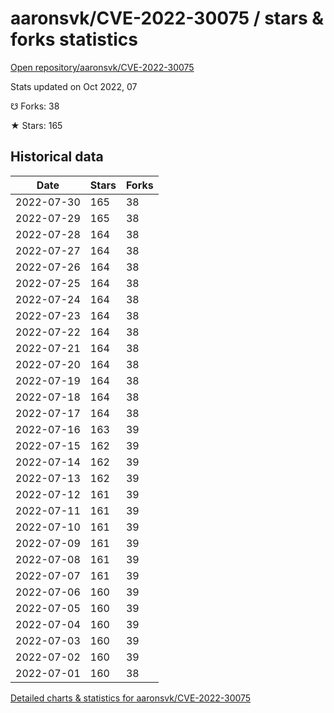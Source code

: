 # aaronsvk/CVE-2022-30075 / stars & forks statistics

[Open repository/aaronsvk/CVE-2022-30075](https://github.com/aaronsvk/CVE-2022-30075)

Stats updated on Oct 2022, 07

☋ Forks: 38

★ Stars: 165

## Historical data
| Date | Stars | Forks |
|------|-------|-------|
| 2022-07-30 | 165 | 38 | 
| 2022-07-29 | 165 | 38 | 
| 2022-07-28 | 164 | 38 | 
| 2022-07-27 | 164 | 38 | 
| 2022-07-26 | 164 | 38 | 
| 2022-07-25 | 164 | 38 | 
| 2022-07-24 | 164 | 38 | 
| 2022-07-23 | 164 | 38 | 
| 2022-07-22 | 164 | 38 | 
| 2022-07-21 | 164 | 38 | 
| 2022-07-20 | 164 | 38 | 
| 2022-07-19 | 164 | 38 | 
| 2022-07-18 | 164 | 38 | 
| 2022-07-17 | 164 | 38 | 
| 2022-07-16 | 163 | 39 | 
| 2022-07-15 | 162 | 39 | 
| 2022-07-14 | 162 | 39 | 
| 2022-07-13 | 162 | 39 | 
| 2022-07-12 | 161 | 39 | 
| 2022-07-11 | 161 | 39 | 
| 2022-07-10 | 161 | 39 | 
| 2022-07-09 | 161 | 39 | 
| 2022-07-08 | 161 | 39 | 
| 2022-07-07 | 161 | 39 | 
| 2022-07-06 | 160 | 39 | 
| 2022-07-05 | 160 | 39 | 
| 2022-07-04 | 160 | 39 | 
| 2022-07-03 | 160 | 39 | 
| 2022-07-02 | 160 | 39 | 
| 2022-07-01 | 160 | 38 | 


[Detailed charts & statistics for aaronsvk/CVE-2022-30075](https://reviewgithub.com/rep/aaronsvk/CVE-2022-30075)
